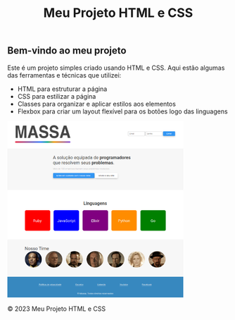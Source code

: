 
<html>
<body>
    <header>
        <h1>Meu Projeto HTML e CSS</h1>
    </header>
    <div class="container">
        <h2>Bem-vindo ao meu projeto</h2>
        <p>Este é um projeto simples criado usando HTML e CSS. Aqui estão algumas das ferramentas e técnicas que utilizei:</p>
        <ul>
            <li>HTML para estruturar a página</li>
            <li>CSS para estilizar a página</li>
            <li>Classes para organizar e aplicar estilos aos elementos</li>
            <li>Flexbox para criar um layout flexível para os botões logo das linguagens </li>
        </ul>
    </div>
    <div class="imagem"> <img src="massa/images/Projeto.png" height="400" width="400" alt="#"></div>
    <footer>
        <p>&copy; 2023 Meu Projeto HTML e CSS</p>
    </footer>
</body>
</html>


